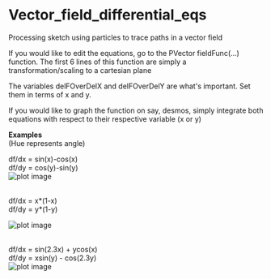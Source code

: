 # Vector_field_differential_eqs
Processing sketch using particles to trace paths in a vector field

If you would like to edit the equations, go to the PVector fieldFunc(...) function.
The first 6 lines of this function are simply a transformation/scaling to a cartesian plane

The variables delFOverDelX and delFOverDelY are what's important.
Set them in terms of x and y.

If you would like to graph the function on say, desmos, simply integrate both equations with respect to their respective variable (x or y)

**Examples**
<br>
(Hue represents angle)

df/dx = sin(x)-cos(x)
<br>
df/dy = cos(y)-sin(y)
<br>
![plot image](https://i.imgur.com/s0JyUwU.jpg)
<br>
<br>

df/dx = x*(1-x)
<br>
df/dy = y*(1-y)
<br>

![plot image](https://i.imgur.com/YKoDfKk.jpg)
<br>
<br>

df/dx = sin(2.3x) + ycos(x)
<br>
df/dy = xsin(y) - cos(2.3y)
<br>
![plot image](https://i.imgur.com/g3RYBa8.jpg)

